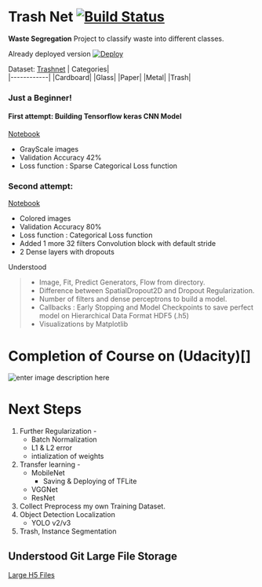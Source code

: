 # Trash Net [![Build Status](https://travis-ci.org/vasantvohra/TrashNet.svg?branch=master)](https://travis-ci.org/vasantvohra/TrashNet/)



**Waste Segregation** Project to classify waste into different classes.

Already deployed version <a href="https://trashnet.herokuapps.com">
  <img src="https://www.herokucdn.com/deploy/button.svg" alt="Deploy">
</a>


Dataset: [Trashnet](https://github.com/garythung/trashnet)
| Categories|           
|------------|
|Cardboard|
|Glass|
|Paper|
|Metal|
|Trash|

### Just a Beginner!
          
#### First attempt: Building Tensorflow keras CNN Model
[Notebook](https://github.com/vasantvohra/TrashNet/blob/master/Trashnet%20CNN%2040%25.ipynb)

- GrayScale images
- Validation Accuracy 42%
- Loss function : Sparse Categorical Loss function
### Second attempt: 
[Notebook](https://github.com/vasantvohra/TrashNet/blob/master/Trashnet%20CNN%2080%25.ipynb)
- Colored images
- Validation Accuracy 80%
- Loss function : Categorical Loss function
-  Added 1 more 32 filters Convolution block with default stride
- 2 Dense layers with dropouts

Understood
> - Image, Fit, Predict  Generators, Flow from directory.
>  - Difference between SpatialDropout2D and Dropout Regularization.
>   - Number of filters and dense perceptrons to build a model.
>  - Callbacks : Early Stopping and Model Checkpoints to save perfect model on Hierarchical Data Format HDF5 (.h5)  
>  - Visualizations by Matplotlib

# Completion of Course on (Udacity)[]
![enter image description here](.jpg)

# Next Steps
1. Further Regularization -
	- Batch Normalization
	-  L1 & L2 error
	- intialization of weights
2. Transfer learning -
	- MobileNet
		- Saving & Deploying of TFLite
	- VGGNet
	- ResNet
3. Collect Preprocess my own Training Dataset.
4. Object Detection Localization
	- YOLO v2/v3
5. Trash, Instance Segmentation

## Understood Git Large File Storage
 [Large H5 Files](https://github.com/vasantvohra/TrashNet_H5/blob/master/Trashnet98.h5)